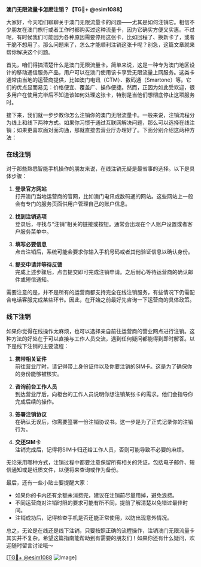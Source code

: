 **澳门无限流量卡怎麽注销？【TG💪+ @esim1088】**

大家好，今天咱们聊聊关于澳门无限流量卡的问题——尤其是如何注销它。相信不少朋友在澳门旅行或者工作时都购买过这种流量卡，因为它确实方便又实惠。不过呢，有时候我们可能因为各种原因需要停用这张卡，比如回程了、换新卡了，或者干脆不想用了。那么问题来了，怎么才能顺利注销这张卡呢？别急，这篇文章就来帮你解决这个问题。

首先，咱们得搞清楚什么是澳门无限流量卡。简单来说，这是一种专为澳门地区设计的移动通信服务产品，用户可以在澳门使用该卡享受无限流量上网服务。这类卡通常由当地的运营商提供，比如澳门电讯（CTM）、数码通（Smartone）等。它们的优点显而易见：价格便宜、覆盖广、操作便捷。然而，正因为如此受欢迎，很多用户在使用完毕后不知道该如何处理这张卡，特别是当他们想彻底停止这项服务时。

接下来，我们就一步步教你怎么注销你的澳门无限流量卡。一般来说，注销流程分为线上和线下两种方式。如果你习惯于通过互联网解决问题，那么可以选择在线注销；如果更喜欢面对面沟通，那就直接去营业厅办理好了。下面分别介绍这两种方法：

### 在线注销

对于那些熟悉智能手机操作的朋友来说，在线注销无疑是最省事的选择。以下是具体步骤：

1. **登录官方网站**  
   打开澳门当地运营商的官网，比如澳门电讯或数码通的网站。这些网站上一般会有专门的服务页面供用户管理自己的账户信息。

2. **找到注销选项**  
   登录后，寻找与“注销”相关的链接或按钮。通常会出现在个人账户设置或者客户服务菜单中。

3. **填写必要信息**  
   点击注销后，系统可能会要求你输入手机号码或者其他验证信息以确认身份。

4. **提交申请并等待反馈**  
   完成上述步骤后，点击提交即可完成注销申请。之后耐心等待运营商的确认邮件或短信通知。

需要注意的是，并不是所有的运营商都支持完全在线注销服务，有些情况下仍需配合电话客服完成某些环节。因此，在开始之前最好先咨询一下运营商的具体政策。

### 线下注销

如果你觉得在线操作太麻烦，也可以选择亲自前往运营商的营业网点进行注销。这种方法的好处在于可以直接与工作人员交流，遇到任何疑问都能得到即时解答。以下是线下注销的主要流程：

1. **携带相关证件**  
   前往营业厅时，请记得带上身份证件以及你要注销的SIM卡。这是为了确保你的身份能够被核实。

2. **咨询前台工作人员**  
   到达营业厅后，向柜台的工作人员说明你想注销某张卡的需求。他们会指导你完成后续的操作。

3. **签署注销协议**  
   在确认无误后，你需要签署一份注销协议书。这一步是为了正式记录你的注销行为。

4. **交还SIM卡**  
   注销完成后，记得将SIM卡归还给工作人员，否则可能导致不必要的麻烦。

无论采用哪种方式，注销过程中都要注意保留所有相关的凭证，包括电子邮件、短信通知或是纸质文件，以便将来查询或作为备份。

最后，还有一些小贴士要提醒大家：

- 如果你的卡内还有余额未消费完，建议在注销前尽量用掉，避免浪费。
- 不同运营商对注销时限的要求可能有所不同，提前了解清楚以免错过最佳时间。
- 注销成功后，记得检查手机是否还能正常使用，以防出现意外情况。

总之，无论是在线还是线下注销，只要按照正确的流程操作，注销澳门无限流量卡其实并不复杂。希望这篇指南能帮助到有需要的朋友们！如果你还有什么疑问，欢迎随时留言讨论哦～

[[TG💪+ @esim1088](https://t.me/s/esim1088) ![Image](https://i.postimg.cc/4NQfJmqS/Snipaste-2025-05-13-00-14-12.png)]